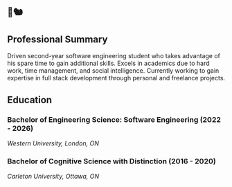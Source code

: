 
## 🌼🐿️

## Professional Summary
Driven second-year software engineering student who takes advantage of his spare time to gain
additional skills. Excels in academics due to hard work, time management, and social intelligence.
Currently working to gain expertise in full stack development through personal and freelance projects.
## Education
### Bachelor of Engineering Science: Software Engineering (2022 - 2026)
*Western University, London, ON*

### Bachelor of Cognitive Science with Distinction (2016 - 2020)
*Carleton University, Ottawa, ON*
